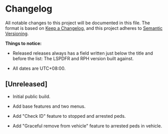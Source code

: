 # Changelog

All notable changes to this project will be documented in this file.
The format is based on [Keep a Changelog](https://keepachangelog.com/en/1.0.0/), and this project adheres to [Semantic Versioning](https://semver.org/spec/v2.0.0.html).

**Things to notice:**

* Released releases always has a field written just below the title and before the list: The LSPDFR and RPH version built against.

* All dates are UTC+08:00.

## [Unreleased]

* Initial public build.

* Add base features and two menus.

* Add "Check ID" feature to stopped and arrested peds.

* Add "Graceful remove from vehicle" feature to arrested peds in vehicle.
